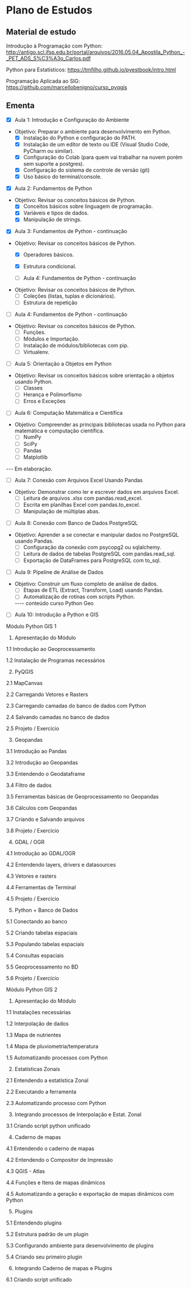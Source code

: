 # Plano de Estudos

## Material de estudo

Introdução à Programação com Python: http://antigo.scl.ifsp.edu.br/portal/arquivos/2016.05.04_Apostila_Python_-_PET_ADS_S%C3%A3o_Carlos.pdf

Python para Estatísticos: https://tmfilho.github.io/pyestbook/intro.html

Programação Aplicada ao SIG: https://github.com/marcellobenigno/curso_pyqgis

## Ementa

- [x] Aula 1: Introdução e Configuração do Ambiente
* Objetivo: Preparar o ambiente para desenvolvimento em Python.
  - [x] Instalação do Python e configuração do PATH.
  - [x] Instalação de um editor de texto ou IDE (Visual Studio Code, PyCharm ou similar).
  - [x] Configuração do Colab (para quem vai trabalhar na nuvem porém sem suporte a postgres).
  - [x] Configuração do sistema de controle de versão (git)
  - [x] Uso básico do terminal/console.

- [x] Aula 2: Fundamentos de Python
* Objetivo: Revisar os conceitos básicos de Python.
  - [x] Conceitos básicos sobre linguagem de programação.
  - [x] Variáveis e tipos de dados.
  - [x] Manipulação de strings.

- [x] Aula 3: Fundamentos de Python - continuação
* Objetivo: Revisar os conceitos básicos de Python.
  - [x] Operadores básicos.
  - [x] Estrutura condicional.

  - [ ] Aula 4: Fundamentos de Python - continuação
* Objetivo: Revisar os conceitos básicos de Python.
  - [ ] Coleções (listas, tuplas e dicionários).
  - [ ] Estrutura de repetição

- [ ] Aula 4: Fundamentos de Python - continuação
* Objetivo: Revisar os conceitos básicos de Python.
  - [ ] Funções.
  - [ ] Módulos e Importação.
  - [ ] Instalação de módulos/bibliotecas com pip.
  - [ ] Virtualenv.

- [ ] Aula 5: Orientação a Objetos em Python
* Objetivo: Revisar os conceitos básicos sobre orientação a objetos usando Python.
  - [ ] Classes
  - [ ] Herança e Polimorfismo
  - [ ] Erros e Exceções

- [ ] Aula 6: Computação Matemática e Científica
* Objetivo: Compreender as principais bibliotecas usada no Python para matemática e computação científica.
  - [ ] NumPy
  - [ ] SciPy
  - [ ] Pandas
  - [ ] Matplotlib

--- Em elaboração.

- [ ] Aula 7: Conexão com Arquivos Excel Usando Pandas
* Objetivo: Demonstrar como ler e escrever dados em arquivos Excel.
  - [ ] Leitura de arquivos .xlsx com pandas.read_excel.
  - [ ] Escrita em planilhas Excel com pandas.to_excel.
  - [ ] Manipulação de múltiplas abas.

- [ ] Aula 8: Conexão com Banco de Dados PostgreSQL
* Objetivo: Aprender a se conectar e manipular dados no PostgreSQL usando Pandas.
  - [ ] Configuração da conexão com psycopg2 ou sqlalchemy.
  - [ ] Leitura de dados de tabelas PostgreSQL com pandas.read_sql.
  - [ ] Exportação de DataFrames para PostgreSQL com to_sql.
  
- [ ] Aula 9: Pipeline de Análise de Dados
* Objetivo: Construir um fluxo completo de análise de dados.
  - [ ] Etapas de ETL (Extract, Transform, Load) usando Pandas.
  - [ ] Automatização de rotinas com scripts Python.
  
  ---- conteúdo curso Python Geo

- [ ] Aula 10: Introdução a Python e GIS

Módulo Python GIS 1

1. Apresentação do Módulo

1.1 Introdução ao Geoprocessamento

1.2 Instalação de Programas necessários

2. PyQGIS

2.1 MapCanvas

2.2 Carregando Vetores e Rasters

2.3 Carregando camadas do banco de dados com Python

2.4 Salvando camadas no banco de dados

2.5 Projeto / Exercício

3. Geopandas

3.1 Introdução ao Pandas

3.2 Introdução ao Geopandas

3.3 Entendendo o Geodataframe

3.4 Filtro de dados

3.5 Ferramentas básicas de Geoprocessamento no Geopandas

3.6 Cálculos com Geopandas

3.7 Criando e Salvando arquivos

3.8 Projeto / Exercício

4. GDAL / OGR

4.1 Introdução ao GDAL/OGR

4.2 Entendendo layers, drivers e datasources

4.3 Vetores e rasters

4.4 Ferramentas de Terminal

4.5 Projeto / Exercício

5. Python + Banco de Dados

5.1 Conectando ao banco

5.2 Criando tabelas espaciais

5.3 Populando tabelas espaciais

5.4 Consultas espaciais

5.5 Geoprocessamento no BD

5.6 Projeto / Exercício

Módulo Python GIS 2

1. Apresentação do Módulo

1.1 Instalações necessárias

1.2 Interpolação de dados

1.3 Mapa de nutrientes

1.4 Mapa de pluviometria/temperatura

1.5 Automatizando processos com Python

2. Estatísticas Zonais

2.1 Entendendo a estatística Zonal

2.2 Executando a ferramenta

2.3 Automatizando processo com Python

3. Integrando processos de Interpolação e Estat. Zonal

3.1 Criando script python unificado

4. Caderno de mapas

4.1 Entendendo o caderno de mapas

4.2 Entendendo o Compositor de Impressão

4.3 QGIS - Atlas

4.4 Funções e Itens de mapas dinâmicos

4.5 Automatizando a geração e exportação de mapas dinâmicos com Python

5. Plugins

5.1 Entendendo plugins

5.2 Estrutura padrão de um plugin

5.3 Configurando ambiente para desenvolvimento de plugins

5.4 Criando seu primeiro plugin

6. Integrando Caderno de mapas e Plugins

6.1 Criando script unificado